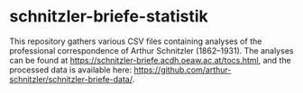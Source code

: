# schnitzler-briefe-statistik
This repository gathers various CSV files containing analyses of the professional correspondence of Arthur Schnitzler (1862–1931). The analyses can be found at https://schnitzler-briefe.acdh.oeaw.ac.at/tocs.html, and the processed data is available here: https://github.com/arthur-schnitzler/schnitzler-briefe-data/.
